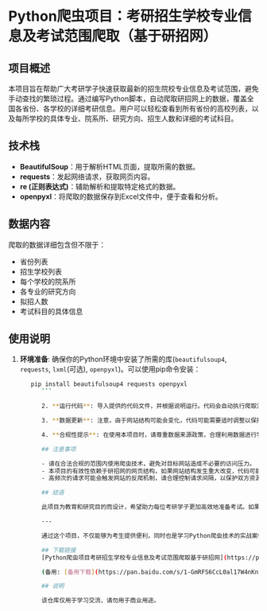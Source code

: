 # Python爬虫项目：考研招生学校专业信息及考试范围爬取（基于研招网）

## 项目概述

本项目旨在帮助广大考研学子快速获取最新的招生院校专业信息及考试范围，避免手动查找的繁琐过程。通过编写Python脚本，自动爬取研招网上的数据，覆盖全国各省份、各学校的详细考研信息。用户可以轻松查看到所有省份的高校列表，以及每所学校的具体专业、院系所、研究方向、招生人数和详细的考试科目。

## 技术栈

- **BeautifulSoup**：用于解析HTML页面，提取所需的数据。
- **requests**：发起网络请求，获取网页内容。
- **re (正则表达式)**：辅助解析和提取特定格式的数据。
- **openpyxl**：将爬取的数据保存到Excel文件中，便于查看和分析。

## 数据内容

爬取的数据详细包含但不限于：
- 省份列表
- 招生学校列表
- 每个学校的院系所
- 各专业的研究方向
- 拟招人数
- 考试科目的具体信息

## 使用说明

1. **环境准备**: 确保你的Python环境中安装了所需的库(`beautifulsoup4`, `requests`, `lxml`(可选), `openpyxl`)。可以使用pip命令安装：

   ```bash
      pip install beautifulsoup4 requests openpyxl
         ```

         2. **运行代码**: 导入提供的代码文件，并根据说明运行。代码会自动执行爬取流程并将结果导出到Excel文件中。

         3. **数据更新**: 注意，由于网站结构可能会变化，代码可能需要适时调整以保持功能正常。

         4. **合规性提示**: 在使用本项目时，请尊重数据来源政策，合理利用数据进行学习和研究，不应用于非法或商业目的。

         ## 注意事项

         - 请在合法合规的范围内使用爬虫技术，避免对目标网站造成不必要的访问压力。
         - 本项目的有效性依赖于研招网的网页结构，如果网站结构发生重大改变，代码可能需要相应更新。
         - 高频次的请求可能会触发网站的反爬机制，请合理控制请求间隔，以保护双方资源。

         ## 结语

         此项目为教育和研究目的而设计，希望助力每位考研学子更加高效地准备考试。如果有任何问题或建议，欢迎贡献代码或者提出反馈。

         ---

         通过这个项目，不仅能够为考生提供便利，同时也是学习Python爬虫技术的实战案例，希望对大家有所帮助。

         ## 下载链接
         [Python爬虫项目考研招生学校专业信息及考试范围爬取基于研招网](https://pan.quark.cn/s/c40203799a3c) 

         (备用: [备用下载](https://pan.baidu.com/s/1-GmRFS6CcL0al17W4nKnag?pwd=1234))

         ## 说明

         该仓库仅用于学习交流，请勿用于商业用途。
